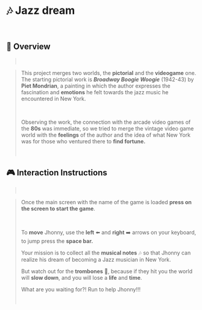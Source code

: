 #  :notes:  Jazz dream

<br>

## :space_invader: Overview
> 
> <br>
> 

>This project merges two worlds, the **pictorial** and the **videogame** one. The starting pictorial work is ***Broadway Boogie Woogie*** (1942-43) by **Piet Mondrian**, a painting in which the author expresses the fascination and **emotions** he felt towards the jazz music he encountered in New York.
> 
> <br>
> 
> Observing the work, the connection with the arcade video games of the **80s** was immediate, so we tried to merge the vintage video game world with the **feelings** of the author and the idea of ​​what New York was for those who ventured there to **find fortune.**
> 
> <br>
> 

## :video_game: Interaction Instructions
> 
> <br>
> 

>Once the main screen with the name of the game is loaded **press on the screen to start the game**. 
> 
> <br>
> 
>To **move** Jhonny, use the **left** :arrow_left: and **right** :arrow_right: arrows on your keyboard, to jump press the **space bar.**
>
> Your mission is to collect all the **musical notes** :notes: so that Jhonny can realize his dream of becoming a Jazz musician in New York. 
>
>But watch out for the **trombones** :trumpet:, because if they hit you the world will **slow down**, and you will lose a **life** and **time**. 
>
>What are you waiting for?! Run to help Jhonny!!!
> 
> <br>
> 
